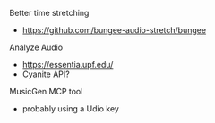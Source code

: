 
 Better time stretching
 * https://github.com/bungee-audio-stretch/bungee

Analyze Audio
* https://essentia.upf.edu/
* Cyanite API?

MusicGen MCP tool
* probably using a Udio key
